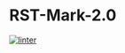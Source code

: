 # RST-Mark-2.0
[![linter](https://github.com/Aidan-Lieb/RST-Mark-2.0/workflows/linter/badge.svg)](https://github.com/marketplace/actions/super-linter)
